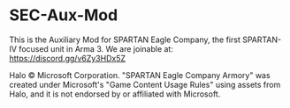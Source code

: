# SEC-Aux-Mod

This is the Auxiliary Mod for SPARTAN Eagle Company, the first SPARTAN-IV focused unit in Arma 3.
We are joinable at: https://discord.gg/v6Zy3HDx5Z

Halo © Microsoft Corporation. "SPARTAN Eagle Company Armory" was created under Microsoft's "Game Content Usage Rules" using assets from Halo, and it is not endorsed by or affiliated with Microsoft.
